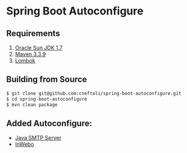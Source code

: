 # Spring Boot Autoconfigure

## Requirements

1. [Oracle Sun JDK 1.7](http://www.oracle.com/technetwork/java/javase/downloads/jdk7-downloads-1880260.html)
2. [Maven 3.3.9](https://maven.apache.org/)
3. [Lombok](https://projectlombok.org/download.html)

## Building from Source

```bash
$ git clone git@github.com:cneftali/spring-boot-autoconfigure.git
$ cd spring-boot-autoconfigure
$ mvn clean package
```

## Added Autoconfigure:

- [Java SMTP Server](https://github.com/voodoodyne/subethasmtp)
- [InWebo](https://www.myinwebo.com/)

